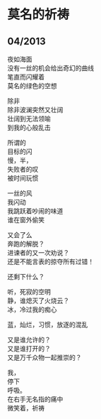 # 莫名的祈祷

## 04/2013

夜如海面  
没有一丝的机会给出奇幻的曲线  
笔直而闪耀着  
莫名的绿色的空想

除非  
除非波澜突然又壮阔  
壮阔到无法领喻  
到我的心般乱击

所谓的  
目标的闪  
慢，半，  
失败者的叹  
被时间玩惯

一丝的风  
我闪动  
我跳跃着吵闹的味道  
谁在窗外偷笑

又会了么  
奔跑的解脱？  
进谏者的又一次劝说？  
还是不能言表的掠夺所有过错！

还剩下什么？

听，死寂的空明  
静，谁熄灭了火烧云？  
冰，冷过我的痴心  

蓝，灿烂，习惯，放逐的混乱

又是谁允许的？  
又是谁打开的？  
又是万千众物一起推崇的？

我，  
停下  
    呼吸。  
在右手无名指的痛中  
微笑着，祈祷
